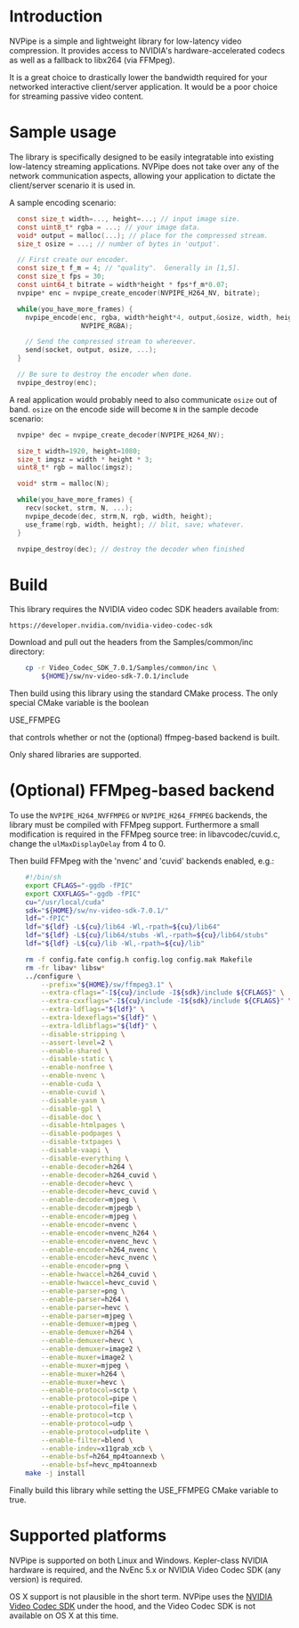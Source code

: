 Introduction
============

NVPipe is a simple and lightweight library for low-latency video compression.  It
provides access to NVIDIA's hardware-accelerated codecs as well as a fallback
to libx264 (via FFMpeg).

It is a great choice to drastically lower the bandwidth required for your
networked interactive client/server application.  It would be a poor choice for
streaming passive video content.

Sample usage
============

The library is specifically designed to be easily integratable into existing
low-latency streaming applications.  NVPipe does not take over any of the
network communication aspects, allowing your application to dictate the
client/server scenario it is used in.

A sample encoding scenario:

```c
  const size_t width=..., height=...; // input image size.
  const uint8_t* rgba = ...; // your image data.
  void* output = malloc(...); // place for the compressed stream.
  size_t osize = ...; // number of bytes in 'output'.

  // First create our encoder.
  const size_t f_m = 4; // "quality".  Generally in [1,5].
  const size_t fps = 30;
  const uint64_t bitrate = width*height * fps*f_m*0.07;
  nvpipe* enc = nvpipe_create_encoder(NVPIPE_H264_NV, bitrate);

  while(you_have_more_frames) {
    nvpipe_encode(enc, rgba, width*height*4, output,&osize, width, height,
                  NVPIPE_RGBA);

    // Send the compressed stream to whereever.
    send(socket, output, osize, ...);
  }

  // Be sure to destroy the encoder when done.
  nvpipe_destroy(enc);
```

A real application would probably need to also communicate `osize` out of band.
`osize` on the encode side will become `N` in the sample decode scenario:

```c
  nvpipe* dec = nvpipe_create_decoder(NVPIPE_H264_NV);

  size_t width=1920, height=1080;
  size_t imgsz = width * height * 3;
  uint8_t* rgb = malloc(imgsz);

  void* strm = malloc(N);

  while(you_have_more_frames) {
    recv(socket, strm, N, ...);
    nvpipe_decode(dec, strm,N, rgb, width, height);
    use_frame(rgb, width, height); // blit, save; whatever.
  }

  nvpipe_destroy(dec); // destroy the decoder when finished
```

Build
=====

This library requires the NVIDIA video codec SDK headers available from:

	https://developer.nvidia.com/nvidia-video-codec-sdk

Download and pull out the headers from the Samples/common/inc directory:

```sh
	cp -r Video_Codec_SDK_7.0.1/Samples/common/inc \
		${HOME}/sw/nv-video-sdk-7.0.1/include
```

Then build using this library using the standard CMake process.  The only
special CMake variable is the boolean

  USE_FFMPEG

that controls whether or not the (optional) ffmpeg-based backend is built.

Only shared libraries are supported.

(Optional) FFMpeg-based backend
===============================

To use the `NVPIPE_H264_NVFFMPEG` or `NVPIPE_H264_FFMPEG` backends, the library
must be compiled with FFMpeg support.  Furthermore a small modification is
required in the FFMpeg source tree: in libavcodec/cuvid.c, change the
`ulMaxDisplayDelay` from 4 to 0.

Then build FFMpeg with the 'nvenc' and 'cuvid' backends enabled, e.g.:

```sh
	#!/bin/sh
	export CFLAGS="-ggdb -fPIC"
	export CXXFLAGS="-ggdb -fPIC"
	cu="/usr/local/cuda"
	sdk="${HOME}/sw/nv-video-sdk-7.0.1/"
	ldf="-fPIC"
	ldf="${ldf} -L${cu}/lib64 -Wl,-rpath=${cu}/lib64"
	ldf="${ldf} -L${cu}/lib64/stubs -Wl,-rpath=${cu}/lib64/stubs"
	ldf="${ldf} -L${cu}/lib -Wl,-rpath=${cu}/lib"

	rm -f config.fate config.h config.log config.mak Makefile
	rm -fr libav* libsw*
	../configure \
		--prefix="${HOME}/sw/ffmpeg3.1" \
		--extra-cflags="-I${cu}/include -I${sdk}/include ${CFLAGS}" \
		--extra-cxxflags="-I${cu}/include -I${sdk}/include ${CFLAGS}" \
		--extra-ldflags="${ldf}" \
		--extra-ldexeflags="${ldf}" \
		--extra-ldlibflags="${ldf}" \
		--disable-stripping \
		--assert-level=2 \
		--enable-shared \
		--disable-static \
		--enable-nonfree \
		--enable-nvenc \
		--enable-cuda \
		--enable-cuvid \
		--disable-yasm \
		--disable-gpl \
		--disable-doc \
		--disable-htmlpages \
		--disable-podpages \
		--disable-txtpages \
		--disable-vaapi \
		--disable-everything \
		--enable-decoder=h264 \
		--enable-decoder=h264_cuvid \
		--enable-decoder=hevc \
		--enable-decoder=hevc_cuvid \
		--enable-decoder=mjpeg \
		--enable-decoder=mjpegb \
		--enable-encoder=mjpeg \
		--enable-encoder=nvenc \
		--enable-encoder=nvenc_h264 \
		--enable-encoder=nvenc_hevc \
		--enable-encoder=h264_nvenc \
		--enable-encoder=hevc_nvenc \
		--enable-encoder=png \
		--enable-hwaccel=h264_cuvid \
		--enable-hwaccel=hevc_cuvid \
		--enable-parser=png \
		--enable-parser=h264 \
		--enable-parser=hevc \
		--enable-parser=mjpeg \
		--enable-demuxer=mjpeg \
		--enable-demuxer=h264 \
		--enable-demuxer=hevc \
		--enable-demuxer=image2 \
		--enable-muxer=image2 \
		--enable-muxer=mjpeg \
		--enable-muxer=h264 \
		--enable-muxer=hevc \
		--enable-protocol=sctp \
		--enable-protocol=pipe \
		--enable-protocol=file \
		--enable-protocol=tcp \
		--enable-protocol=udp \
		--enable-protocol=udplite \
		--enable-filter=blend \
		--enable-indev=x11grab_xcb \
		--enable-bsf=h264_mp4toannexb \
		--enable-bsf=hevc_mp4toannexb
	make -j install
```

Finally build this library while setting the USE_FFMPEG CMake variable to true.

Supported platforms
===================

NVPipe is supported on both Linux and Windows.  Kepler-class NVIDIA
hardware is required, and the NvEnc 5.x or NVIDIA Video Codec SDK (any
version) is required.

OS X support is not plausible in the short term.  NVPipe uses the
[NVIDIA Video Codec SDK](https://developer.nvidia.com/nvidia-video-codec-sdk)
under the hood, and the Video Codec SDK is not available on OS X at this time.
